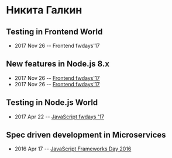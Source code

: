 # Никита Галкин

## Testing in Frontend World
- 2017 Nov 26 -- Frontend fwdays&#39;17    
## New features in Node.js 8.x
- 2017 Nov 26 -- [Frontend fwdays&#39;17](https://frameworksdays.com/event/frontend-fwdays-17/review/new-features-in-Nodejs8x)    
- 2017 Nov 26 -- [Frontend fwdays&#39;17](https://frameworksdays.com/event/frontend-fwdays-17/review/new-features-in-Nodejs8x)    
##  Testing in Node.js World
- 2017 Apr 22 -- [JavaScript fwdays &#39;17](https://frameworksdays.com/event/js-frameworks-day-2017/review/testing-in-node-js-world)    
## Spec driven development in Microservices
- 2016 Apr 17 -- [JavaScript Frameworks Day 2016](https://frameworksdays.com/event/js-frameworks-day-2016/review/spec-driven-development-microservices)    
